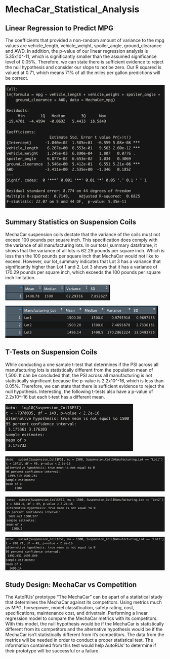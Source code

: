 # MechaCar_Statistical_Analysis

## Linear Regression to Predict MPG
The coefficients that provided a non-random amount of variance to the mpg values are vehicle_length, vehicle_weight, spoiler_angle, ground_clearance and AWD. In addition, the p-value of our linear regression analysis is 5.35x10^-11, which is significantly smaller than the assumed significance level of 0.05%. Therefore, we can state there is sufficient evidence to reject the null hypothesis and consider our slope to not be zero. Our R squared is valued at 0.71, which means 71% of all the miles per gallon predictions will be correct. 

![](Images/Part1.png)

## Summary Statistics on Suspension Coils
  MechaCar suspension coils dectate that the variance of the coils must not exceed 100 pounds per square inch. This specification does comply with the variance of all manufacturing lots. In our total_summary dataframe, it shows that the variance of all lots is 62.29 pounds per square inch. Which is less than the 100 pounds per square inch that MechaCar would not like to exceed. However, our lot_summary indicates that Lot 3 has a variance that significantly higher than Lot 1 and 2. Lot 3 shows that it has a variance of 170.29 pounds per square inch, which exceeds the 100 pounds per square inch limitation.
  
  ![](Images/total_summary.png)
  
  ![](Images/lot_summary.png)
  
## T-Tests on Suspension Coils
  While conducting a one sample t-test that determines if the PSI across all manufacturing lots is statistically different from the population mean of 1,500. It can be concluded that, the PSI across all manufacturing is not statistically significant because the p-value is 2.2x10^-16, which is less than 0.05%. Therefore, we can state that there is sufficient evidence to reject the null hypothesis. Interesting, the following t-tests also have a p-value of 2.2x10^-16 but each t-test has a different mean. 

![](Images/all_lots.png)

![](Images/lot1.png)

![](Images/lot2.png)

![](Images/lot3.png)
  
## Study Design: MechaCar vs Competition
  The AutoRUs’ prototype “The MechaCar” can be apart of a statistical study that determines the MechaCar against its competitors. Using metrics much as MPG, horsepower, model classification, safety rating, cost, specifications, maintenance cost, and drivetrain. Performing a linear regression model to compare the MechaCar metrics with its competitors. With this model, the null hypothesis would be if the MechaCar is statistically different from its competitors and the alternative hypothesis would be if the MechaCar isn’t statistically different from it’s competitors. The data from the metrics will be needed in order to conduct a proper statistical test. The information contained from this test would help AutoRUs’ to determine if their prototype will be successful or a failure. 
